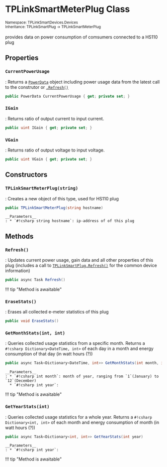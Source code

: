 # TPLinkSmartMeterPlug Class
<small>Namespace: TPLinkSmartDevices.Devices</small><br/>
<small>Inheritance: TPLinkSmartPlug -> TPLinkSmartMeterPlug</small><br/><br/>
provides data on power consumption of comsumers connected to a HS110 plug

## Properties

### `CurrentPowerUsage`
: Returns a [`PowerData`](/docs/data/power) object including power usage data from the latest call to the construtor or [`.Refresh()`](#refresh)
``` csharp
public PowerData CurrentPowerUsage { get; private set; }
```

### `IGain`
: Returns ratio of output current to input current.
``` csharp
public uint IGain { get; private set; }
```

### `VGain`
: Returns ratio of output voltage to input voltage.
``` csharp
public uint VGain { get; private set; }
```

## Constructors

### `TPLinkSmartMeterPlug(string)`
: Creates a new object of this type, used for HS110 plug 
  ``` csharp
  public TPLinkSmartMeterPlug(string hostname)
  ```

    __Parameters__
    : * `#!csharp string hostname`: ip-address of of this plug

## Methods

### `Refresh()`
: Updates current power usage, gain data and all other properties of this plug (includes a call to [`TPLinkSmartPlug.Refresh()`](plug.md#refresh) for the common device information)
  ``` csharp
  public async Task Refresh()
  ```

!!! tip "Method is awaitable" 

### `EraseStats()`
: Erases all collected e-meter statistics of this plug
  ``` csharp
  public void EraseStats()
  ```


### `GetMonthStats(int, int)`
: Queries collected usage statistics from a specific month. Returns a `#!csharp Dictionary<DateTime, int>` of each day in a month and energy consumption of that day (in watt hours (?))
  ``` csharp
  public async Task<Dictionary<DateTime, int>> GetMonthStats(int month, int year)
  ```

    __Parameters__
    : * `#!csharp int month`: month of year, ranging from `1`(January) to `12`(December)
      * `#!csharp int year`: 

!!! tip "Method is awaitable" 

### `GetYearStats(int)`
: Queries collected usage statistics for a whole year. Returns a `#!csharp Dictionary<int, int>` of each month and energy consumption of month (in watt hours (?))
  ``` csharp
  public async Task<Dictionary<int, int>> GetYearStats(int year)
  ```

    __Parameters__
    : * `#!csharp int year`: 

!!! tip "Method is awaitable" 